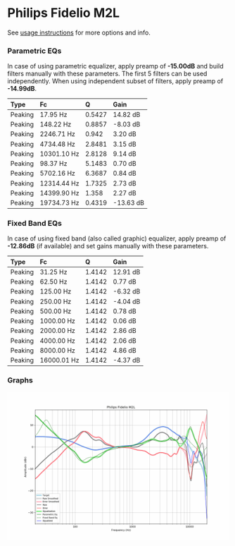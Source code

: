 # Philips Fidelio M2L
See [usage instructions](https://github.com/jaakkopasanen/AutoEq#usage) for more options and info.

### Parametric EQs
In case of using parametric equalizer, apply preamp of **-15.00dB** and build filters manually
with these parameters. The first 5 filters can be used independently.
When using independent subset of filters, apply preamp of **-14.99dB**.

| Type    | Fc          |      Q | Gain      |
|:--------|:------------|:-------|:----------|
| Peaking | 17.95 Hz    | 0.5427 | 14.82 dB  |
| Peaking | 148.22 Hz   | 0.8857 | -8.03 dB  |
| Peaking | 2246.71 Hz  | 0.942  | 3.20 dB   |
| Peaking | 4734.48 Hz  | 2.8481 | 3.15 dB   |
| Peaking | 10301.10 Hz | 2.8128 | 9.14 dB   |
| Peaking | 98.37 Hz    | 5.1483 | 0.70 dB   |
| Peaking | 5702.16 Hz  | 6.3687 | 0.84 dB   |
| Peaking | 12314.44 Hz | 1.7325 | 2.73 dB   |
| Peaking | 14399.90 Hz | 1.358  | 2.27 dB   |
| Peaking | 19734.73 Hz | 0.4319 | -13.63 dB |

### Fixed Band EQs
In case of using fixed band (also called graphic) equalizer, apply preamp of **-12.86dB**
(if available) and set gains manually with these parameters.

| Type    | Fc          |      Q | Gain     |
|:--------|:------------|:-------|:---------|
| Peaking | 31.25 Hz    | 1.4142 | 12.91 dB |
| Peaking | 62.50 Hz    | 1.4142 | 0.77 dB  |
| Peaking | 125.00 Hz   | 1.4142 | -6.32 dB |
| Peaking | 250.00 Hz   | 1.4142 | -4.04 dB |
| Peaking | 500.00 Hz   | 1.4142 | 0.78 dB  |
| Peaking | 1000.00 Hz  | 1.4142 | 0.06 dB  |
| Peaking | 2000.00 Hz  | 1.4142 | 2.86 dB  |
| Peaking | 4000.00 Hz  | 1.4142 | 2.06 dB  |
| Peaking | 8000.00 Hz  | 1.4142 | 4.86 dB  |
| Peaking | 16000.01 Hz | 1.4142 | -4.37 dB |

### Graphs
![](./Philips%20Fidelio%20M2L.png)
